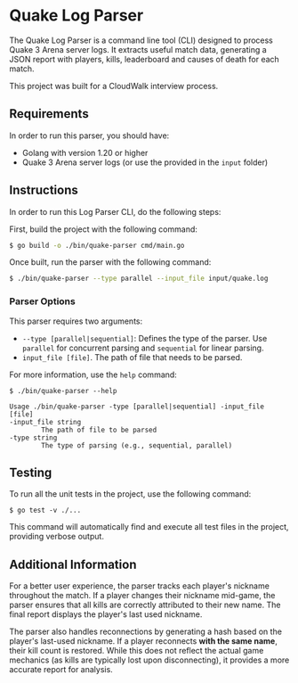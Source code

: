 # Quake Log Parser

The Quake Log Parser is a command line tool (CLI) designed to process Quake 3 Arena server logs. It extracts useful match data, generating a JSON report with players, kills, leaderboard and causes of death for each match.

This project was built for a CloudWalk interview process.

## Requirements

In order to run this parser, you should have:

- Golang with version 1.20 or higher
- Quake 3 Arena server logs (or use the provided in the `input` folder)

## Instructions

In order to run this Log Parser CLI, do the following steps:

First, build the project with the following command:

```bash
$ go build -o ./bin/quake-parser cmd/main.go
```

Once built, run the parser with the following command:

```bash
$ ./bin/quake-parser --type parallel --input_file input/quake.log
```

### Parser Options

This parser requires two arguments:
- `--type [parallel|sequential]`: Defines the type of the parser. Use `parallel` for concurrent parsing and `sequential` for linear parsing.
- `input_file [file]`. The path of file that needs to be parsed.

For more information, use the `help` command:
```
$ ./bin/quake-parser --help

Usage ./bin/quake-parser -type [parallel|sequential] -input_file [file]
-input_file string
        The path of file to be parsed
-type string
        The type of parsing (e.g., sequential, parallel)
```

## Testing

To run all the unit tests in the project, use the following command:

```
$ go test -v ./...
```

This command will automatically find and execute all test files in the project, providing verbose output.

## Additional Information

For a better user experience, the parser tracks each player's nickname throughout the match. If a player changes their nickname mid-game, the parser ensures that all kills are correctly attributed to their new name. The final report displays the player's last used nickname.

The parser also handles reconnections by generating a hash based on the player's last-used nickname. If a player reconnects **with the same name**, their kill count is restored. While this does not reflect the actual game mechanics (as kills are typically lost upon disconnecting), it provides a more accurate report for analysis.

